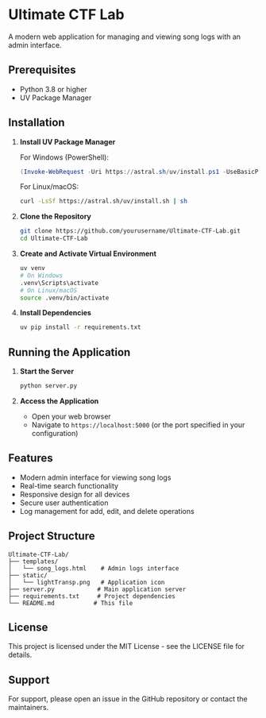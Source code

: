 # Ultimate CTF Lab

A modern web application for managing and viewing song logs with an admin interface.

## Prerequisites

- Python 3.8 or higher
- UV Package Manager

## Installation

1. **Install UV Package Manager**

   For Windows (PowerShell):
   ```powershell
   (Invoke-WebRequest -Uri https://astral.sh/uv/install.ps1 -UseBasicParsing).Content | pwsh -Command -
   ```

   For Linux/macOS:
   ```bash
   curl -LsSf https://astral.sh/uv/install.sh | sh
   ```

2. **Clone the Repository**
   ```bash
   git clone https://github.com/yourusername/Ultimate-CTF-Lab.git
   cd Ultimate-CTF-Lab
   ```

3. **Create and Activate Virtual Environment**
   ```bash
   uv venv
   # On Windows
   .venv\Scripts\activate
   # On Linux/macOS
   source .venv/bin/activate
   ```

4. **Install Dependencies**
   ```bash
   uv pip install -r requirements.txt
   ```

## Running the Application

1. **Start the Server**
   ```bash
   python server.py
   ```

2. **Access the Application**
   - Open your web browser
   - Navigate to `https://localhost:5000` (or the port specified in your configuration)

## Features

- Modern admin interface for viewing song logs
- Real-time search functionality
- Responsive design for all devices
- Secure user authentication
- Log management for add, edit, and delete operations

## Project Structure

```
Ultimate-CTF-Lab/
├── templates/
│   └── song_logs.html    # Admin logs interface
├── static/
│   └── lightTransp.png   # Application icon
├── server.py            # Main application server
├── requirements.txt     # Project dependencies
└── README.md           # This file
```


## License

This project is licensed under the MIT License - see the LICENSE file for details.

## Support

For support, please open an issue in the GitHub repository or contact the maintainers. 